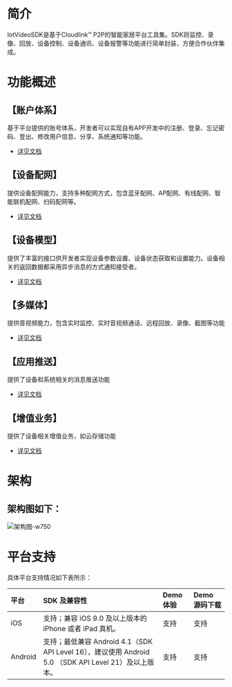 # 简介
IotVideoSDK是基于Cloudlink™ P2P的智能家居平台工具集。SDK将监控、录像、回放、设备控制、设备通讯、设备报警等功能进行简单封装，方便合作伙伴集成。 

# 功能概述

## 【账户体系】
基于平台提供的账号体系，开发者可以实现自有APP开发中的注册、登录、忘记密码、登出、修改用户信息、分享、系统通知等功能。 
- [详见文档](账户体系开发指南.md)

## 【设备配网】
提供设备配网能力，支持多种配网方式，包含蓝牙配网、AP配网、有线配网、智能联机配网、扫码配网等。
- [详见文档](设备配网开发指南.md)

## 【设备模型】
 提供了丰富的接口供开发者实现设备参数设置、设备状态获取和设置能力。设备相关的返回数据都采用异步消息的方式通知接受者。  
- [详见文档](设备模型开发指南.md)

## 【多媒体】
提供音视频能力，包含实时监控、实时音视频通话、远程回放、录像、截图等功能
- [详见文档](多媒体开发指南.md)

## 【应用推送】
提供了设备和系统相关的消息推送功能
- [详见文档](应用推送开发指南.md)

## 【增值业务】
提供了设备相关增值业务，如云存储功能
- [详见文档](增值业务开发指南.md)

# 架构
架构图如下：
----
![架构图-w750](https://picabstract-preview-ftn.weiyun.com/ftn_pic_abs_v3/460ae626988aca93820bcd50fab9f4d7bbcb87cb45a5316155f0f9695f32cad464a241033fb9052e5a314f8dc281c526?pictype=scale&from=30113&version=3.3.3.3&uin=824538183&fname=%E6%8A%80%E5%A8%81P2PSDK%E6%A1%86%E6%9E%B6.png&size=750)

# 平台支持
具体平台支持情况如下表所示：

| 平台       | SDK 及兼容性                                                 | Demo 体验 | Demo 源码下载 |
| :--------- | :----------------------------------------------------------- | :-------- | :------------ |
| iOS        | 支持；兼容 iOS 9.0 及以上版本的 iPhone 或者 iPad 真机。      | 支持      | 支持          |
| Android    | 支持；最低兼容 Android 4.1（SDK API Level 16），建议使用 Android 5.0 （SDK API Level 21）及以上版本。 | 支持      | 支持          |
